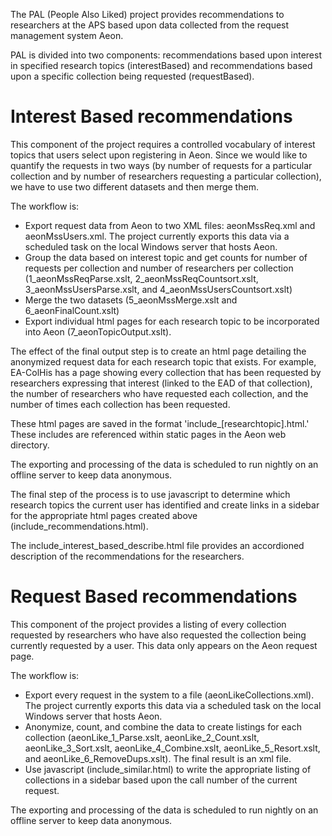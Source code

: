 The PAL (People Also Liked) project provides recommendations to researchers at the APS based upon data collected from the request management system Aeon.

PAL is divided into two components: recommendations based upon interest in specified research topics (interestBased) and recommendations based upon a specific collection being requested (requestBased).

# Interest Based recommendations
This component of the project requires a controlled vocabulary of interest topics that users select upon registering in Aeon. Since we would like to quantify the requests in two ways (by number of requests for a particular collection and by number of researchers requesting a particular collection), we have to use two different datasets and then merge them.

The workflow is:

- Export request data from Aeon to two XML files: aeonMssReq.xml and aeonMssUsers.xml. The project currently exports this data via a scheduled task on the local Windows server that hosts Aeon.
- Group the data based on interest topic and get counts for number of requests per collection and number of researchers per collection (1_aeonMssReqParse.xslt, 2_aeonMssReqCountsort.xslt, 3_aeonMssUsersParse.xslt, and 4_aeonMssUsersCountsort.xslt)
- Merge the two datasets (5_aeonMssMerge.xslt and 6_aeonFinalCount.xslt)
- Export individual html pages for each research topic to be incorporated into Aeon (7_aeonTopicOutput.xslt).

The effect of the final output step is to create an html page detailing the anonymized request data for each research topic that exists. For example, EA-ColHis has a page showing every collection that has been requested by researchers expressing that interest (linked to the EAD of that collection), the number of researchers who have requested each collection, and the number of times each collection has been requested.

These html pages are saved in the format 'include_[researchtopic].html.' These includes are referenced within static pages in the Aeon web directory.

The exporting and processing of the data is scheduled to run nightly on an offline server to keep data anonymous.

The final step of the process is to use javascript to determine which research topics the current user has identified and create links in a sidebar for the appropriate html pages created above (include_recommendations.html).

The include_interest_based_describe.html file provides an accordioned description of the recommendations for the researchers.

# Request Based recommendations
 This component of the project provides a listing of every collection requested by researchers who have also requested the collection being currently requested by a user. This data only appears on the Aeon request page.
 
The workflow is:

- Export every request in the system to a file (aeonLikeCollections.xml). The project currently exports this data via a scheduled task on the local Windows server that hosts Aeon.
- Anonymize, count, and combine the data to create listings for each collection (aeonLike_1_Parse.xslt, aeonLike_2_Count.xslt, aeonLike_3_Sort.xslt, aeonLike_4_Combine.xslt, aeonLike_5_Resort.xslt, and aeonLike_6_RemoveDups.xslt). The final result is an xml file.
- Use javascript (include_similar.html) to write the appropriate listing of collections in a sidebar based upon the call number of the current request.

The exporting and processing of the data is scheduled to run nightly on an offline server to keep data anonymous.